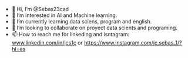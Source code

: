 - 👋 Hi, I’m @Sebas23cad
- 👀 I’m interested in AI and Machine learning.
- 🌱 I’m currently learning data sciens, program and english.
- 💞️ I’m looking to collaborate on proyect data scients and programing.
- 📫 How to reach me for linkeding and isntagram: www.linkedin.com/in/jcs1c or 
https://www.instagram.com/jc.sebas_1/?hl=es
<!---
Sebas23cad/Sebas23cad is a ✨ special ✨ repository because its `README.md` (this file) appears on your GitHub profile.
You can click the Preview link to take a look at your changes.
--->
